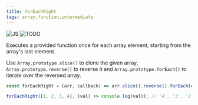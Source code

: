 ```yaml
---
title: forEachRight
tags: array,function,intermediate
---
```


![JS](https://img.shields.io/badge/supports-javascript-yellow.svg?style=flat-square)
![TODO](https://img.shields.io/badge///TODO-blue.svg?style=flat-square)

Executes a provided function once for each array element, starting from the array's last element.

Use `Array.prototype.slice()` to clone the given array, `Array.prototype.reverse()` to reverse it and `Array.prototype.forEach()` to iterate over the reversed array.

```js
const forEachRight = (arr, callback) => arr.slice().reverse().forEach(callback);
```

```js
forEachRight([1, 2, 3, 4], (val) => console.log(val)); // '4', '3', '2', '1'
```
